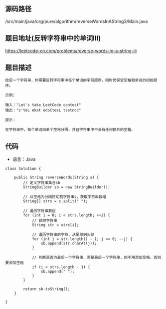 ## 源码路径

/src/main/java/org/pure/algorithm/reverseWordsInAString3/Main.java

## 题目地址(反转字符串中的单词III)

https://leetcode-cn.com/problems/reverse-words-in-a-string-iii

## 题目描述

```
给定一个字符串，你需要反转字符串中每个单词的字符顺序，同时仍保留空格和单词的初始顺序。

示例:

输入："Let's take LeetCode contest"
输出："s'teL ekat edoCteeL tsetnoc"

提示：

在字符串中，每个单词由单个空格分隔，并且字符串中不会有任何额外的空格。
```

## 代码

- 语言：Java

```
class Solution {

    public String reverseWords(String s) {
        // 定义字符串集合sb
        StringBuilder sb = new StringBuilder();

        // 以空格为分隔符切割字符串s，获取字符串数组
        String[] strs = s.split(" ");

        // 遍历字符串数组
        for (int i = 0; i < strs.length; ++i) {
            // 获取字符串
            String str = strs[i];

            // 遍历字符串的字符，从尾部到头部
            for (int j = str.length() - 1; j >= 0; --j) {
                sb.append(str.charAt(j));
            }

            // 判断是否为最后一个字符串，若是最后一个字符串，则不用添加空格，否则要添加空格
            if (i < strs.length - 1) {
                sb.append(" ");
            }
        }

        return sb.toString();
    }

}
```